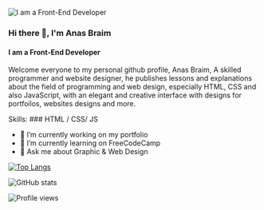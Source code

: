 ![I am a Front-End Developer](https://pbs.twimg.com/profile_banners/1552333354888052736/1658940166/1080x360)
### Hi there 👋, I'm Anas Braim
#### I am a Front-End Developer

Welcome everyone to my personal github profile, Anas Braim, A skilled programmer and website designer, he publishes lessons and explanations about the field of programming and web design, especially HTML, CSS and also JavaScript, with an elegant and creative interface with designs for portfoilos, websites designs and more.


Skills: ### HTML / CSS/ JS 

- 🔭 I’m currently working on my portfolio 
- 🌱 I’m currently learning on FreeCodeCamp 
- 💬 Ask me about Graphic & Web Design 

[![Top Langs](https://github-readme-stats.vercel.app/api/top-langs/?username=anasbraim)](https://github.com/anuraghazra/github-readme-stats)

![GitHub stats](https://github-readme-stats.vercel.app/api?username=anasbraim&show_icons=true)  

![Profile views](https://gpvc.arturio.dev/anasbraim)  
